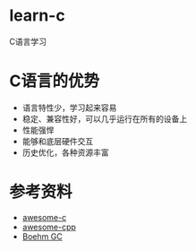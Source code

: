 # learn-c

C语言学习

# C语言的优势

- 语言特性少，学习起来容易
- 稳定、兼容性好，可以几乎运行在所有的设备上
- 性能强悍
- 能够和底层硬件交互
- 历史优化，各种资源丰富


# 参考资料

- [awesome-c](https://github.com/oz123/awesome-c)
- [awesome-cpp](https://github.com/fffaraz/awesome-cpp)
- [Boehm GC](https://github.com/ivmai/bdwgc/)
